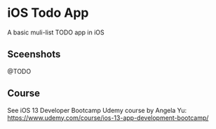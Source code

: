 # iOS Todo App

A basic muli-list TODO app in iOS

## Sceenshots 
@TODO

## Course
See iOS 13 Developer Bootcamp Udemy course by Angela Yu: https://www.udemy.com/course/ios-13-app-development-bootcamp/

